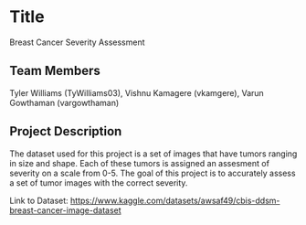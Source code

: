 # Title
Breast Cancer Severity Assessment
## Team Members
Tyler Williams (TyWilliams03), Vishnu Kamagere (vkamgere), Varun Gowthaman (vargowthaman)
## Project Description
The dataset used for this project is a set of images that have tumors ranging in size and shape. Each of these tumors is assigned an assesment of severity on a scale from 0-5. The goal of this project is to accurately assess a set of tumor images with the correct severity.

Link to Dataset: https://www.kaggle.com/datasets/awsaf49/cbis-ddsm-breast-cancer-image-dataset
